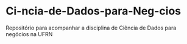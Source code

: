 # Ci-ncia-de-Dados-para-Neg-cios
Repositório para acompanhar a disciplina de Ciência de Dados para negócios na UFRN
